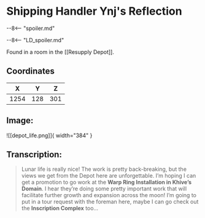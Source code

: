 # Shipping Handler Ynj's Reflection

--8<-- "spoiler.md"

--8<-- "LD_spoiler.md"

Found in a room in the [[Resupply Depot]].

## Coordinates
| **X** | **Y** | **Z** |
| :---: | :---: | :---: |
| 1254 |  128  | 301 |

## Image:

![[depot_life.png]]{ width="384" }

## Transcription:
> Lunar life is really nice! The work is pretty back-breaking, but the views we get from the Depot here are unforgettable. I’m hoping I can get a promotion to go work at the **Warp Ring Installation in Khive’s Domain**. I hear they’re doing some pretty important work that will facilitate further growth and expansion across the moon! I’m going to put in a tour request with the foreman here, maybe I can go check out the **Inscription Complex** too…
